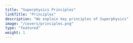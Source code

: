 ```yaml
---
title: "Superphysics Principles"
linkTitle: "Principles"
description: "We explain key principles of Superphysics"
image: "/covers/principles.png"
type: "featured"
weight: 1
---
```

